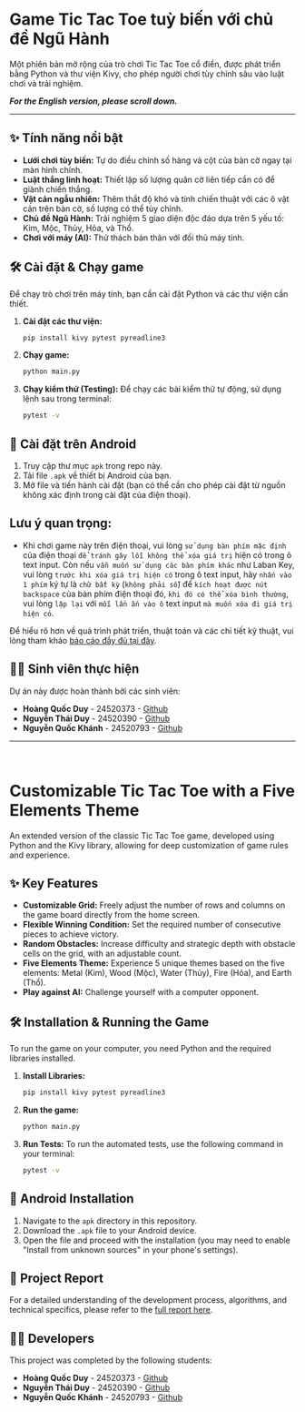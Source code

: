 # Game Tic Tac Toe tuỳ biến với chủ đề Ngũ Hành

Một phiên bản mở rộng của trò chơi Tic Tac Toe cổ điển, được phát triển bằng Python và thư viện Kivy, cho phép người chơi tùy chỉnh sâu vào luật chơi và trải nghiệm.

***For the English version, please scroll down.***

---

## ✨ Tính năng nổi bật

* **Lưới chơi tùy biến:** Tự do điều chỉnh số hàng và cột của bàn cờ ngay tại màn hình chính.
* **Luật thắng linh hoạt:** Thiết lập số lượng quân cờ liên tiếp cần có để giành chiến thắng.
* **Vật cản ngẫu nhiên:** Thêm thắt độ khó và tính chiến thuật với các ô vật cản trên bàn cờ, số lượng có thể tùy chỉnh.
* **Chủ đề Ngũ Hành:** Trải nghiệm 5 giao diện độc đáo dựa trên 5 yếu tố: Kim, Mộc, Thủy, Hỏa, và Thổ.
* **Chơi với máy (AI):** Thử thách bản thân với đối thủ máy tính.

## 🛠️ Cài đặt & Chạy game

Để chạy trò chơi trên máy tính, bạn cần cài đặt Python và các thư viện cần thiết.

1.  **Cài đặt các thư viện:**
    ```bash
    pip install kivy pytest pyreadline3
    ```
2.  **Chạy game:**
    ```bash
    python main.py
    ```
3.  **Chạy kiểm thử (Testing):**
    Để chạy các bài kiểm thử tự động, sử dụng lệnh sau trong terminal:
    ```bash
    pytest -v
    ```

## 📱 Cài đặt trên Android

1.  Truy cập thư mục `apk` trong repo này.
2.  Tải file `.apk` về thiết bị Android của bạn.
3.  Mở file và tiến hành cài đặt (bạn có thể cần cho phép cài đặt từ nguồn không xác định trong cài đặt của điện thoại).

## Lưu ý quan trọng:
- Khi chơi game này trên điện thoại, vui lòng `sử dụng bàn phím mặc định` của điện thoại `để tránh gây lỗi không thể xóa giá trị` hiện có trong ô text input. Còn nếu `vẫn muốn sử dụng các bàn phím khác` như Laban Key, vui lòng `trước khi xóa giá trị hiện có` trong ô text input, hãy `nhấn vào 1 phím` ký tự là `chữ bất kỳ` (`không phải số`) để `kích hoạt được nút backspace` của bàn phím điện thoại đó, `khi đó có thể xóa bình thường`, vui lòng `lặp lại` với `mỗi lần ấn vào ô` text input `mà muốn xóa đi giá trị hiện có`.

Để hiểu rõ hơn về quá trình phát triển, thuật toán và các chi tiết kỹ thuật, vui lòng tham khảo [báo cáo đầy đủ tại đây](https://sg.docworkspace.com/d/sIFbMpojLAbWa4sMG?sa=601.1037).

## 👨‍💻 Sinh viên thực hiện

Dự án này được hoàn thành bởi các sinh viên:

* **Hoàng Quốc Duy** - 24520373 - [Github](https://github.com/Rod-HD)
* **Nguyễn Thái Duy** - 24520390 - [Github](https://github.com/thaiduy436)
* **Nguyễn Quốc Khánh** - 24520793 - [Github](https://github.com/nutbred)

---
<br>

# Customizable Tic Tac Toe with a Five Elements Theme

An extended version of the classic Tic Tac Toe game, developed using Python and the Kivy library, allowing for deep customization of game rules and experience.

## ✨ Key Features

* **Customizable Grid:** Freely adjust the number of rows and columns on the game board directly from the home screen.
* **Flexible Winning Condition:** Set the required number of consecutive pieces to achieve victory.
* **Random Obstacles:** Increase difficulty and strategic depth with obstacle cells on the grid, with an adjustable count.
* **Five Elements Theme:** Experience 5 unique themes based on the five elements: Metal (Kim), Wood (Mộc), Water (Thủy), Fire (Hỏa), and Earth (Thổ).
* **Play against AI:** Challenge yourself with a computer opponent.

## 🛠️ Installation & Running the Game

To run the game on your computer, you need Python and the required libraries installed.

1.  **Install Libraries:**
    ```bash
    pip install kivy pytest pyreadline3
    ```
2.  **Run the game:**
    ```bash
    python main.py
    ```
3.  **Run Tests:**
    To run the automated tests, use the following command in your terminal:
    ```bash
    pytest -v
    ```

## 📱 Android Installation

1.  Navigate to the `apk` directory in this repository.
2.  Download the `.apk` file to your Android device.
3.  Open the file and proceed with the installation (you may need to enable "Install from unknown sources" in your phone's settings).

## 📄 Project Report

For a detailed understanding of the development process, algorithms, and technical specifics, please refer to the [full report here](https://your-report-link-here.com).

## 👨‍💻 Developers

This project was completed by the following students:

* **Hoàng Quốc Duy** - 24520373 - [Github](https://github.com/Rod-HD)
* **Nguyễn Thái Duy** - 24520390 - [Github](https://github.com/thaiduy436)
* **Nguyễn Quốc Khánh** - 24520793 - [Github](https://github.com/nutbred)
